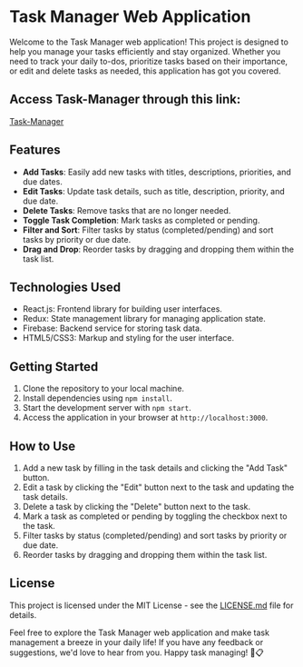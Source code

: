 # Task Manager Web Application

Welcome to the Task Manager web application! This project is designed to help you manage your tasks efficiently and stay organized. Whether you need to track your daily to-dos, prioritize tasks based on their importance, or edit and delete tasks as needed, this application has got you covered.
## Access Task-Manager through this link:
 [Task-Manager](https://task-manager-virendra-kumar.vercel.app/)


## Features
- **Add Tasks**: Easily add new tasks with titles, descriptions, priorities, and due dates.
- **Edit Tasks**: Update task details, such as title, description, priority, and due date.
- **Delete Tasks**: Remove tasks that are no longer needed.
- **Toggle Task Completion**: Mark tasks as completed or pending.
- **Filter and Sort**: Filter tasks by status (completed/pending) and sort tasks by priority or due date.
- **Drag and Drop**: Reorder tasks by dragging and dropping them within the task list.

## Technologies Used
- React.js: Frontend library for building user interfaces.
- Redux: State management library for managing application state.
- Firebase: Backend service for storing task data.
- HTML5/CSS3: Markup and styling for the user interface.

## Getting Started
1. Clone the repository to your local machine.
2. Install dependencies using `npm install`.
3. Start the development server with `npm start`.
4. Access the application in your browser at `http://localhost:3000`.

## How to Use
1. Add a new task by filling in the task details and clicking the "Add Task" button.
2. Edit a task by clicking the "Edit" button next to the task and updating the task details.
3. Delete a task by clicking the "Delete" button next to the task.
4. Mark a task as completed or pending by toggling the checkbox next to the task.
5. Filter tasks by status (completed/pending) and sort tasks by priority or due date.
6. Reorder tasks by dragging and dropping them within the task list.


## License
This project is licensed under the MIT License - see the [LICENSE.md](LICENSE.md) file for details.

Feel free to explore the Task Manager web application and make task management a breeze in your daily life! If you have any feedback or suggestions, we'd love to hear from you. Happy task managing! 🚀📋
